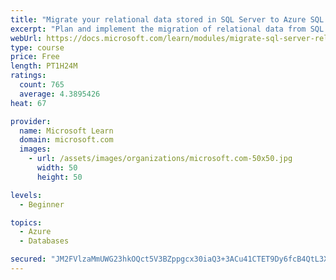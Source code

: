 ```yaml
---
title: "Migrate your relational data stored in SQL Server to Azure SQL Database"
excerpt: "Plan and implement the migration of relational data from SQL Server to Azure SQL Database. Select the appropriate migration strategy for your database, and then use Data Migration Assistant to do the assessment and the migration."
webUrl: https://docs.microsoft.com/learn/modules/migrate-sql-server-relational-data/
type: course
price: Free
length: PT1H24M
ratings:
  count: 765
  average: 4.3895426
heat: 67

provider:
  name: Microsoft Learn
  domain: microsoft.com
  images:
    - url: /assets/images/organizations/microsoft.com-50x50.jpg
      width: 50
      height: 50

levels:
  - Beginner

topics:
  - Azure
  - Databases

secured: "JM2FVlzaMmUWG23hkOQct5V3BZppgcx30iaQ3+3ACu41CTET9Dy6fcB4QtL3XtiK3WF2F7YvJFe7DkHNMylDoE2Nx3SUErK5AdLgGvk3w+x2HluL9FNIL9GmZqAjZQ7Jl4G+AcQki6Cx0SeuwoqW/jWZhoBf5AIVXoEioUOj3f+9UWgGG6TpdMrfbpoLyye/iBRvV/57DICrYSG82jk83HZkqDqqwD7ONO6p4eqaDBsrv/t1MeA38D0QZRAJa6ugktui8sdi/zz3/j4YtXI1Zt7OlIHdwMFv0BCqbHoaajWMtkPJ5S5W517VWouGMKDxlWHZDmg3D8Q713CSe2bMk5yIsXwoOE1XTZmazAKqSL4MszldCj4tHkK551JyW+zy3fjJS3FUh2dd0rwnsAzsA9xfSjKrynLWXgcJOuavGxw=;3fwqDF8qLVipvWh5UcaslQ=="
---
```


